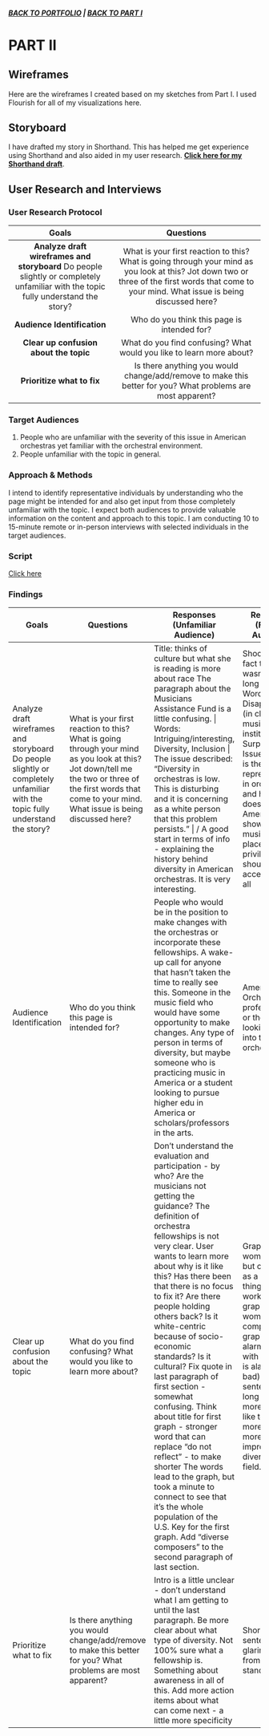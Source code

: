 ##### [**BACK TO PORTFOLIO**](/portfoliopage_main.md) | [**BACK TO PART I**](/final_project_GarrettM.md)


# PART II

## Wireframes

Here are the wireframes I created based on my sketches from Part I. I used Flourish for all of my visualizations here. 

<div class="flourish-embed flourish-chart" data-src="visualisation/5490978"><script src="https://public.flourish.studio/resources/embed.js"></script></div>

<div class="flourish-embed flourish-parliament" data-src="visualisation/5473114"><script src="https://public.flourish.studio/resources/embed.js"></script></div>

<div class="flourish-embed flourish-chart" data-src="visualisation/5480533"><script src="https://public.flourish.studio/resources/embed.js"></script></div>

<div class="flourish-embed flourish-chart" data-src="visualisation/5492722"><script src="https://public.flourish.studio/resources/embed.js"></script></div>

<div class="flourish-embed flourish-chart" data-src="visualisation/5492226"><script src="https://public.flourish.studio/resources/embed.js"></script></div>

<div class="flourish-embed flourish-chart" data-src="visualisation/5492988"><script src="https://public.flourish.studio/resources/embed.js"></script></div>

## Storyboard
I have drafted my story in Shorthand. This has helped me get experience using Shorthand and also aided in my user research.
[**Click here for my Shorthand draft**](https://preview.shorthand.com/cpN7M2kraAbAWj46).

## User Research and Interviews
### User Research Protocol
|                                                               Goals                                                              |                                                                                               Questions                                                                                              |
|:--------------------------------------------------------------------------------------------------------------------------------:|:----------------------------------------------------------------------------------------------------------------------------------------------------------------------------------------------------:|
| **Analyze draft wireframes and storyboard**  Do people slightly or completely unfamiliar  with the topic fully understand the story? | What is your first reaction to this?   What is going through your mind  as you look at this? Jot down two or three of the  first words that come to your mind.   What issue is being discussed here? |
|                                                      **Audience Identification**                                                     | Who do you think this page is intended for?                                                                                                                                                          |
| **Clear up confusion about the topic**                                                                                               | What do you find confusing?   What would you like to learn more about?                                                                                                                               |
| **Prioritize what to fix**                                                                                                           | Is there anything you would change/add/remove  to make this better for you?   What problems are most apparent?                                                                                       |

### Target Audiences
1) People who are unfamiliar with the severity of this issue in American orchestras yet familiar with the orchestral environment.
2) People unfamiliar with the topic in general.

### Approach & Methods
I intend to identify representative individuals by understanding who the page might be intended for and also get input from those completely unfamiliar with the topic. I expect both audiences to provide valuable information on the content and approach to this topic. I am conducting 10 to 15-minute remote or in-person interviews with selected individuals in the target audiences.

### Script
[Click here](/UserResearch_Script.md)

### Findings
| Goals                                                                                                                            | Questions                                                                                                                                                                                                    | Responses (Unfamiliar Audience)                                                                                                                                                                                                                                                                                                                                                                                                                                                                                                                                                                                                                                                                                                                                        | Responses (Familiar Audience)                                                                                                                                                                                                                                                                                          |
|----------------------------------------------------------------------------------------------------------------------------------|--------------------------------------------------------------------------------------------------------------------------------------------------------------------------------------------------------------|------------------------------------------------------------------------------------------------------------------------------------------------------------------------------------------------------------------------------------------------------------------------------------------------------------------------------------------------------------------------------------------------------------------------------------------------------------------------------------------------------------------------------------------------------------------------------------------------------------------------------------------------------------------------------------------------------------------------------------------------------------------------|------------------------------------------------------------------------------------------------------------------------------------------------------------------------------------------------------------------------------------------------------------------------------------------------------------------------|
| Analyze draft wireframes and storyboard  Do people slightly or completely unfamiliar  with the topic fully understand the story? | What is your first reaction to this?  What is going through your mind as you look at this? Jot down/tell me the two or three of the first words that come to your mind.  What issue is being discussed here? | Title: thinks of culture but what she is reading is more about race  The paragraph about the Musicians Assistance Fund is a little confusing. \|    Words: Intriguing/interesting, Diversity, Inclusion \|   The issue described:  “Diversity in orchestras is low.  This is disturbing and it is concerning as a white person that this problem persists.” \|  / A good start in terms of info - explaining the history  behind diversity in American orchestras. It is very interesting.                                                                                                                                                                                                                                                                             | Shocked by the fact that it wasn’t that long ago \|      Words: Disappointment (in classical music and the institution) Surprise \|    Issue: the issue is the lack of representation in orchestras and how it doesn’t reflect American It shows that music is a place of privilege yet it should be accessible to all |
| Audience Identification                                                                                                          | Who do you think this page is intended for?                                                                                                                                                                  | People who would be in the position to make changes with the orchestras or incorporate these fellowships. A wake-up call for anyone that hasn’t taken the time to really see this. Someone in the music field who would have some opportunity to make changes. Any type of person in terms of diversity, but maybe someone who is practicing music in America or a student looking to pursue higher edu in America or scholars/professors in the arts.                                                                                                                                                                                                                                                                                                                 | Americans. Orchestra professionals or those looking to go into the orchestral field.                                                                                                                                                                                                                                   |
| Clear up confusion about the topic                                                                                               | What do you find confusing? What would you like to learn more about?                                                                                                                                         | Don’t understand the evaluation and participation - by who? Are the musicians not getting the guidance? The definition of orchestra fellowships is not very clear. User wants to learn more about why is it like this? Has there been that there is no focus to fix it? Are there people holding others back? Is it white-centric because of socio-economic standards? Is it cultural? Fix quote in last paragraph of first section - somewhat confusing. Think about title for first graph - stronger word that can replace “do not reflect” - to make shorter The words lead to the graph, but took a minute to connect to see that it’s the whole population of the U.S.  Key for the first graph. Add “diverse composers” to the second paragraph of last section. | Graph with women is clear but construed as a positive thing (need to work on this graph). The women composer graph is alarming (even with the title it is alarmingly bad). Fix the sentence - too long “which is more.” Would like to learn more about more ways to improve diversity in the field.                    |
| Prioritize what to fix                                                                                                           | Is there anything you would change/add/remove to make this better for you?    What problems are most apparent?                                                                                               | Intro is a little unclear - don’t understand what I am getting to until the last paragraph. Be more clear about what type of diversity. Not 100% sure what a fellowship is. Something about awareness in all of this. Add more action items about what can come next - a little more specificity                                                                                                                                                                                                                                                                                                                                                                                                                                                                       | Shorter sentences. No glaring issues from user's standpoint.                                                                                                                                                                                                                                                           |











